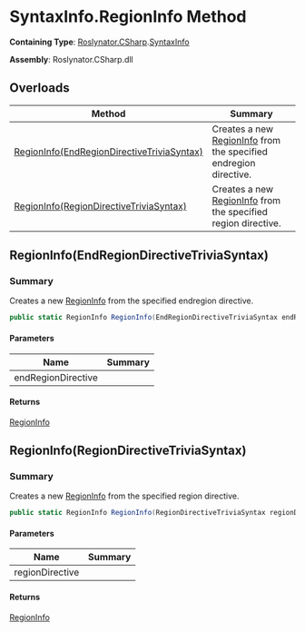 # SyntaxInfo\.RegionInfo Method

**Containing Type**: [Roslynator.CSharp](../../README.md)\.[SyntaxInfo](../README.md)

**Assembly**: Roslynator\.CSharp\.dll

## Overloads

| Method | Summary |
| ------ | ------- |
| [RegionInfo(EndRegionDirectiveTriviaSyntax)](#Roslynator_CSharp_SyntaxInfo_RegionInfo_Microsoft_CodeAnalysis_CSharp_Syntax_EndRegionDirectiveTriviaSyntax_) | Creates a new [RegionInfo](../../Syntax/RegionInfo/README.md) from the specified endregion directive\. |
| [RegionInfo(RegionDirectiveTriviaSyntax)](#Roslynator_CSharp_SyntaxInfo_RegionInfo_Microsoft_CodeAnalysis_CSharp_Syntax_RegionDirectiveTriviaSyntax_) | Creates a new [RegionInfo](../../Syntax/RegionInfo/README.md) from the specified region directive\. |

## RegionInfo\(EndRegionDirectiveTriviaSyntax\)<a name="Roslynator_CSharp_SyntaxInfo_RegionInfo_Microsoft_CodeAnalysis_CSharp_Syntax_EndRegionDirectiveTriviaSyntax_"></a>

### Summary

Creates a new [RegionInfo](../../Syntax/RegionInfo/README.md) from the specified endregion directive\.

```csharp
public static RegionInfo RegionInfo(EndRegionDirectiveTriviaSyntax endRegionDirective)
```

#### Parameters

| Name | Summary |
| ---- | ------- |
| endRegionDirective | |

#### Returns

[RegionInfo](../../Syntax/RegionInfo/README.md)

## RegionInfo\(RegionDirectiveTriviaSyntax\)<a name="Roslynator_CSharp_SyntaxInfo_RegionInfo_Microsoft_CodeAnalysis_CSharp_Syntax_RegionDirectiveTriviaSyntax_"></a>

### Summary

Creates a new [RegionInfo](../../Syntax/RegionInfo/README.md) from the specified region directive\.

```csharp
public static RegionInfo RegionInfo(RegionDirectiveTriviaSyntax regionDirective)
```

#### Parameters

| Name | Summary |
| ---- | ------- |
| regionDirective | |

#### Returns

[RegionInfo](../../Syntax/RegionInfo/README.md)


